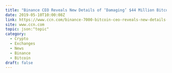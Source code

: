 ```yaml
---
title: "Binance CEO Reveals New Details of ‘Damaging’ $44 Million Bitcoin Hack"
date: 2019-05-10T10:00:08Z
link: https://www.ccn.com/binance-7000-bitcoin-ceo-reveals-new-details-hack?utm_medium=RSS&utm_source=hune
site: www.ccn.com
topic: json:"topic"
category:
  - Crypto
  - Exchanges
  - News
  - Binance
  - Bitcoin
draft: false
---
```

